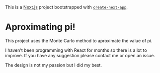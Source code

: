 This is a [Next.js](https://nextjs.org/) project bootstrapped with [`create-next-app`](https://github.com/vercel/next.js/tree/canary/packages/create-next-app).

# Aproximating pi!
This project uses the Monte Carlo method to aproximate the value of pi.

I haven't been programming with React for months so there is a lot to improve.
If you have any suggestion please contact me or open an issue.

The design is not my passion but I did my best.
